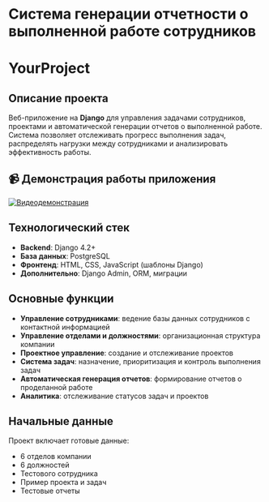 # Система генерации отчетности о выполненной работе сотрудников 

# YourProject

## Описание проекта

Веб-приложение на **Django** для управления задачами сотрудников, проектами и автоматической генерации отчетов о выполненной работе. Система позволяет отслеживать прогресс выполнения задач, распределять нагрузки между сотрудниками и анализировать эффективность работы.

## 📹 Демонстрация работы приложения

[![Видеодемонстрация](https://img.shields.io/badge/🎥-Смотреть_видео-ff69b4)]([https://github.com/ваш-username/ваш-репозиторий/raw/main/videos/demo.mp4](https://github.com/DarinaGurs/django-managesystemproject-Yourproject/blob/main/app-work-record_dAXNwY5B.mp4))

## Технологический стек

- **Backend**: Django 4.2+
- **База данных**: PostgreSQL
- **Фронтенд**: HTML, CSS, JavaScript (шаблоны Django)
- **Дополнительно**: Django Admin, ORM, миграции

## Основные функции

- **Управление сотрудниками**: ведение базы данных сотрудников с контактной информацией
- **Управление отделами и должностями**: организационная структура компании
- **Проектное управление**: создание и отслеживание проектов
- **Система задач**: назначение, приоритизация и контроль выполнения задач
- **Автоматическая генерация отчетов**: формирование отчетов о проделанной работе
- **Аналитика**: отслеживание статусов задач и проектов

## Начальные данные

Проект включает готовые данные:

- 6 отделов компании
- 6 должностей
- Тестового сотрудника
- Пример проекта и задач
- Тестовые отчеты

